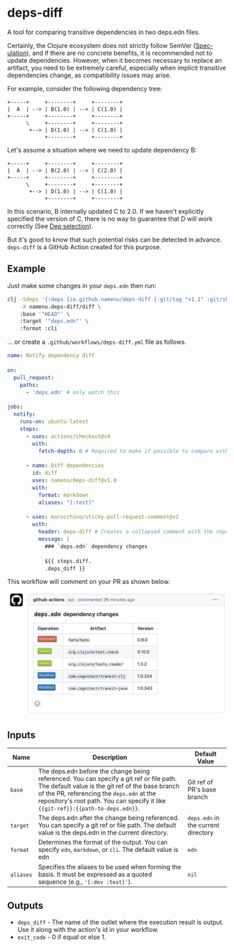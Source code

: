 # deps-diff

A tool for comparing transitive dependencies in two deps.edn files.

Certainly, the Clojure ecosystem does not strictly follow SemVer ([Spec-ulation](https://www.youtube.com/watch?v=oyLBGkS5ICk&t=2789s)),
and if there are no concrete benefits, it is recommended not to update dependencies.
However, when it becomes necessary to replace an artifact, you need to be extremely careful,
especially when implicit transitive dependencies change, as compatibility issues may arise.

For example, consider the following dependency tree:

```
+-----+     +--------+     +--------+
|  A  | --> | B(1.0) | --> | C(1.0) |
+-----+     +--------+     +--------+
      \     +--------+     +--------+
       +--> | D(1.0) | --> | C(1.0) |
            +--------+     +--------+
```

Let's assume a situation where we need to update dependency B:

```
+-----+     +--------+     +--------+
|  A  | --> | B(2.0) | --> | C(2.0) |
+-----+     +--------+     +--------+
      \     +--------+     +--------+
       +--> | D(1.0) | --> | C(1.0) |
            +--------+     +--------+
```

In this scenario, B internally updated C to 2.0. If we haven't explicitly specified the version of C,
there is no way to guarantee that D will work correctly (See [Dep selection](https://clojure.org/reference/dep_expansion#_dep_selection)).

But it's good to know that such potential risks can be detected in advance.
`deps-diff` is a GitHub Action created for this purpose.


## Example

Just make some changes in your `deps.edn` then run:

```sh
clj -Sdeps '{:deps {io.github.namenu/deps-diff {:git/tag "v1.1" :git/sha "c1e0a84"}}}' \
    -X namenu.deps-diff/diff \
    :base '"HEAD"' \
    :target '"deps.edn"' \
    :format :cli
```

... or create a `.github/workflows/deps-diff.yml` file as follows.

```yml
name: Notify dependency diff

on:
  pull_request:
    paths:
      - 'deps.edn' # only watch this

jobs:
  notify:
    runs-on: ubuntu-latest
    steps:
      - uses: actions/checkout@v4
        with:
          fetch-depth: 0 # Required to make it possible to compare with PR base branch

      - name: Diff dependencies
        id: diff
        uses: namenu/deps-diff@v1.0
        with:
          format: markdown
          aliases: "[:test]"

      - uses: marocchino/sticky-pull-request-comment@v2
        with:
          header: deps-diff # Creates a collapsed comment with the report
          message: |
            ### `deps.edn` dependency changes

            ${{ steps.diff.
            .deps_diff }}
```

This workflow will comment on your PR as shown below.

<img src="example.png" width="696">


## Inputs

| Name        | Description                                                                                                                                     | Default Value              |
|-------------|-------------------------------------------------------------------------------------------------------------------------------------------------|----------------------------|
| `base`      | The deps.edn before the change being referenced. You can specify a git ref or file path. The default value is the git ref of the base branch of the PR, referencing the `deps.edn` at the repository's root path. You can specify it like `{{git-ref}}:{{path-to-deps.edn}}`. | Git ref of PR's base branch |
| `target`    | The deps.edn after the change being referenced. You can specify a git ref or file path. The default value is the deps.edn in the current directory. | `deps.edn` in the current directory |
| `format`    | Determines the format of the output. You can specify `edn`, `markdown`, or `cli`. The default value is edn | `edn` |
| `aliases`   | Specifies the aliases to be used when forming the basis. It must be expressed as a quoted sequence (e.g., `'[:dev :test]'`). | `nil` |


## Outputs

- `deps_diff` - The name of the outlet where the execution result is output. Use it along with the action's id in your workflow.
- `exit_code` - 0 if equal or else 1.